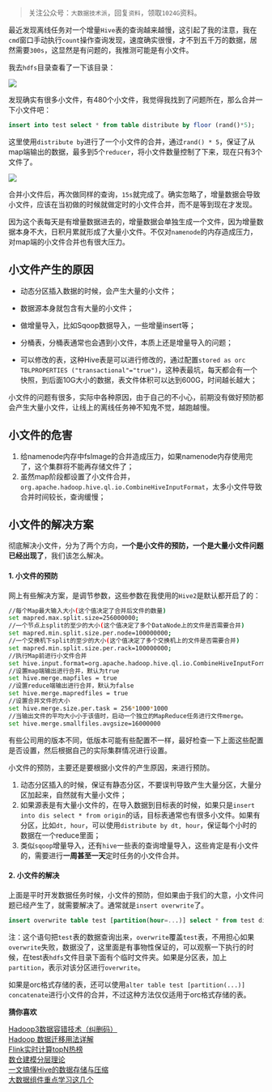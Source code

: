 >关注公众号：`大数据技术派`，回复`资料`，领取`1024G`资料。

最近发现离线任务对一个增量`Hive`表的查询越来越慢，这引起了我的注意，我在`cmd`窗口手动执行`count`操作查询发现，速度确实很慢，才不到五千万的数据，居然需要`300s`，这显然是有问题的，我推测可能是有小文件。

我去`hdfs`目录查看了一下该目录：

![](https://kingcall.oss-cn-hangzhou.aliyuncs.com/blog/img/2021/09/20/10:53:20-%E5%BE%AE%E4%BF%A1%E6%88%AA%E5%9B%BE_20210919161606.png)

发现确实有很多小文件，有480个小文件，我觉得我找到了问题所在，那么合并一下小文件吧：

```sql
insert into test select * from table distribute by floor (rand()*5);
```

这里使用`distribute by`进行了一个小文件的合并，通过`rand() * 5`，保证了从map端输出的数据，最多到5个`reducer`，将小文件数量控制了下来，现在只有3个文件了。

![](https://kingcall.oss-cn-hangzhou.aliyuncs.com/blog/img/2021/09/20/10:59:22-%E5%BE%AE%E4%BF%A1%E6%88%AA%E5%9B%BE_20210919172744.png)

合并小文件后，再次做同样的查询，`15s`就完成了。确实忽略了，增量数据会导致小文件，应该在当初做的时候就做定时的小文件合并，而不是等到现在才发现。

因为这个表每天是有增量数据进去的，增量数据会单独生成一个文件，因为增量数据本身不大，日积月累就形成了大量小文件。不仅对`namenode`的内存造成压力，对map端的小文件合并也有很大压力。



## 小文件产生的原因

- 动态分区插入数据的时候，会产生大量的小文件；

- 数据源本身就包含有大量的小文件；
- 做增量导入，比如Sqoop数据导入，一些增量insert等；
- 分桶表，分桶表通常也会遇到小文件，本质上还是增量导入的问题；
- 可以修改的表，这种Hive表是可以进行修改的，通过配置`stored as orc TBLPROPERTIES ("transactional"="true")`，这种表最坑，每天都会有一个快照，到后面10G大小的数据，表文件体积可以达到600G，时间越长越大；

小文件的问题有很多，实际中各种原因，由于自己的不小心，前期没有做好预防都会产生大量小文件，让线上的离线任务神不知鬼不觉，越跑越慢。



## 小文件的危害

1. 给namenode内存中fsImage的合并造成压力，如果namenode内存使用完了，这个集群将不能再存储文件了；
2. 虽然map阶段都设置了小文件合并，`org.apache.hadoop.hive.ql.io.CombineHiveInputFormat`，太多小文件导致合并时间较长，查询缓慢；

## 小文件的解决方案

彻底解决小文件，分为了两个方向，**一个是小文件的预防，一个是大量小文件问题已经出现了**，我们该怎么解决。

#### 1. 小文件的预防

网上有些解决方案，是调节参数，这些参数在我使用的`Hive2`是默认都开启了的：

```bash
//每个Map最大输入大小(这个值决定了合并后文件的数量)
set mapred.max.split.size=256000000;  
//一个节点上split的至少的大小(这个值决定了多个DataNode上的文件是否需要合并)
set mapred.min.split.size.per.node=100000000;
//一个交换机下split的至少的大小(这个值决定了多个交换机上的文件是否需要合并)  
set mapred.min.split.size.per.rack=100000000;
//执行Map前进行小文件合并
set hive.input.format=org.apache.hadoop.hive.ql.io.CombineHiveInputFormat; 
//设置map端输出进行合并，默认为true
set hive.merge.mapfiles = true
//设置reduce端输出进行合并，默认为false
set hive.merge.mapredfiles = true
//设置合并文件的大小
set hive.merge.size.per.task = 256*1000*1000
//当输出文件的平均大小小于该值时，启动一个独立的MapReduce任务进行文件merge。
set hive.merge.smallfiles.avgsize=16000000
```

有些公司用的版本不同，低版本可能有些配置不一样，最好检查一下上面这些配置是否设置，然后根据自己的实际集群情况进行设置。

小文件的预防，主要还是要根据小文件的产生原因，来进行预防。

1. 动态分区插入的时候，保证有静态分区，不要误判导致产生大量分区，大量分区加起来，自然就有大量小文件；
2. 如果源表是有大量小文件的，在导入数据到目标表的时候，如果只是`insert into dis select * from origin`的话，目标表通常也有很多小文件。如果有分区，比如`dt, hour`，可以使用`distribute by dt, hour`，保证每个小时的数据在一个reduce里面；
3. 类似`sqoop`增量导入，还有`hive`一些表的查询增量导入，这些肯定是有小文件的，需要进行**一周甚至一天**定时任务的小文件合并。

#### 2. 小文件的解决

上面是平时开发数据任务时候，小文件的预防，但如果由于我们的大意，小文件问题已经产生了，就需要解决了。通常就是`insert overwrite`了。

```sql
insert overwrite table test [partition(hour=...)] select * from test distribute by floor (rand()*5);
```

注：这个语句把`test`表的数据查询出来，`overwrite`覆盖`test`表，不用担心如果`overwrite`失败，数据没了，这里面是有事物性保证的，可以观察一下执行的时候，在test表`hdfs`文件目录下面有个临时文件夹。如果是分区表，加上`partition`，表示对该分区进行`overwrite`。

如果是orc格式存储的表，还可以使用`alter table test [partition(...)] concatenate`进行小文件的合并，不过这种方法仅仅适用于orc格式存储的表。

**猜你喜欢**

[Hadoop3数据容错技术（纠删码）](https://mp.weixin.qq.com/s/mznZZo-vqjYdFXN2z5DpPA)<br>
[Hadoop 数据迁移用法详解](https://mp.weixin.qq.com/s/L8k0lO_ZbQy7G_46eshnCw)<br>
[Flink实时计算topN热榜](https://mp.weixin.qq.com/s/9K3oclvWDt0y14DIkDmQrw)<br>
[数仓建模分层理论](https://mp.weixin.qq.com/s/8rpDyo41Kr4r_2wp5hirVA)<br>
[一文搞懂Hive的数据存储与压缩](https://mp.weixin.qq.com/s/90MuP3utZx9BlgbwsfDsfw)<br>
[大数据组件重点学习这几个](https://mp.weixin.qq.com/s/4redHF0e7vCWFqv8t20Rjg)